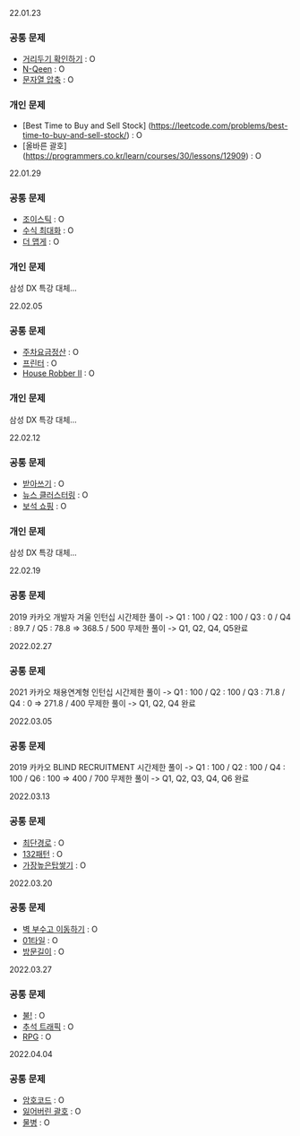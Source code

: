 22.01.23
### 공통 문제
- [거리두기 확인하기](https://programmers.co.kr/learn/courses/30/lessons/81302) : O
- [N-Qeen](https://programmers.co.kr/learn/courses/30/lessons/12952) : O
- [문자열 압축](https://programmers.co.kr/learn/courses/30/lessons/60057) : O
### 개인 문제
- [Best Time to Buy and Sell Stock] (https://leetcode.com/problems/best-time-to-buy-and-sell-stock/) : O
- [올바른 괄호] (https://programmers.co.kr/learn/courses/30/lessons/12909) : O

22.01.29
### 공통 문제
- [조이스틱](https://programmers.co.kr/learn/courses/30/lessons/42860) : O
- [수식 최대화](https://programmers.co.kr/learn/courses/30/lessons/67257) : O
- [더 맵게](https://programmers.co.kr/learn/courses/30/lessons/42626) : O
### 개인 문제
삼성 DX 특강 대체...

22.02.05
### 공통 문제
- [주차요금정산](https://programmers.co.kr/learn/courses/30/lessons/92341) : O
- [프린터](https://programmers.co.kr/learn/courses/30/lessons/42587) : O
- [House Robber II](https://leetcode.com/problems/house-robber-ii/) : O
### 개인 문제
삼성 DX 특강 대체...

22.02.12
### 공통 문제
- [받아쓰기](https://www.acmicpc.net/problem/20542) : O
- [뉴스 클러스터링](https://programmers.co.kr/learn/courses/30/lessons/17677) : O
- [보석 쇼핑](https://programmers.co.kr/learn/courses/30/lessons/67258) : O
### 개인 문제
삼성 DX 특강 대체...

22.02.19
### 공통 문제
2019 카카오 개발자 겨울 인턴십 
시간제한 풀이 -> Q1 : 100 / Q2 : 100 / Q3 : 0 / Q4 : 89.7 / Q5 : 78.8 => 368.5 / 500
무제한 풀이 -> Q1, Q2, Q4, Q5완료

2022.02.27
### 공통 문제
2021 카카오 채용연계형 인턴십
시간제한 풀이 -> Q1 : 100 / Q2 : 100 / Q3 : 71.8 / Q4 : 0 => 271.8 / 400
무제한 풀이 -> Q1, Q2, Q4 완료

2022.03.05
### 공통 문제
2019 카카오 BLIND RECRUITMENT
시간제한 풀이 -> Q1 : 100 / Q2 : 100 / Q4 : 100 / Q6 : 100 => 400 / 700
무제한 풀이 -> Q1, Q2, Q3, Q4, Q6 완료

2022.03.13
### 공통 문제
- [최단경로](https://www.acmicpc.net/problem/1753) : O
- [132패턴](https://leetcode.com/problems/132-pattern/) : O
- [가장높은탑쌓기](https://www.acmicpc.net/problem/2655) : O

2022.03.20
### 공통 문제
- [벽 부수고 이동하기](https://www.acmicpc.net/problem/2206) : O
- [01타일](https://www.acmicpc.net/problem/1904) : O
- [방문길이](https://programmers.co.kr/learn/courses/30/lessons/49994) : O

2022.03.27
### 공통 문제
- [불!](https://www.acmicpc.net/problem/4179) : O
- [추석 트래픽](https://programmers.co.kr/learn/courses/30/lessons/17676) : O
- [RPG](https://www.acmicpc.net/problem/1315) : O

2022.04.04
### 공통 문제
- [암호코드](https://www.acmicpc.net/problem/2011) : O
- [잃어버린 괄호](https://www.acmicpc.net/problem/1541) : O
- [물병](https://www.acmicpc.net/problem/1052) : O
